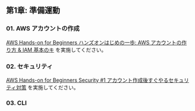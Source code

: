 ## 第1章: 準備運動
### 01. AWS アカウントの作成
[AWS Hands-on for Beginners
ハンズオンはじめの一歩: AWS アカウントの作り方 & IAM 基本のキ](https://pages.awscloud.com/event_JAPAN_Ondemand_Hands-on-for-Beginners-1st-Step_LP.html?trk=aws_introduction_page) を実施してください。

### 02. セキュリティ
[AWS Hands-on for Beginners
Security #1 アカウント作成後すぐやるセキュリティ対策](https://pages.awscloud.com/event_JAPAN_Ondemand_Hands-on-for-Beginners-Security-1_LP.html?trk=aws_introduction_page) を実施してください。

### 03. CLI
